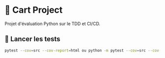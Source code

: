 # 🛒 Cart Project

Projet d'évaluation Python sur le TDD et CI/CD.

## 🚀 Lancer les tests
```bash
pytest --cov=src --cov-report=html ou python -m pytest --cov=src --cov-report=html 
